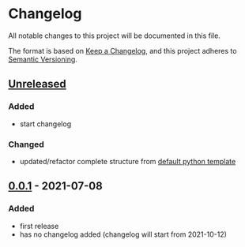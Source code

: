 # Changelog

All notable changes to this project will be documented in this file.

The format is based on [Keep a Changelog](https://keepachangelog.com/en/1.0.0/),
and this project adheres to [Semantic Versioning](https://semver.org/spec/v2.0.0.html).

## [Unreleased]

### Added

- start changelog

### Changed

- updated/refactor complete structure from [default python template](https://github.com/MVladislav/vm-cli-template)

## [0.0.1] - 2021-07-08

### Added

- first release
- has no changelog added (changelog will start from 2021-10-12)

[unreleased]: https://github.com/MVladislav/vm-recon/compare/v1.0.0...HEAD
[0.0.1]: https://github.com/MVladislav/vm-recon/releases/tag/v0.0.1
